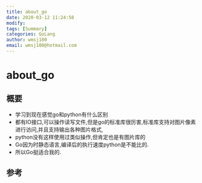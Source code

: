 ```yaml
---
title: about_go
date: 2020-03-12 11:24:58
modify: 
tags: [Summary]
categories: GoLang
author: wmsj100
email: wmsj100@hotmail.com
---
```


# about_go

## 概要

- 学习到现在感觉go和python有什么区别
- 都有IO接口,可以操作读写文件,但是go的标准库很厉害,标准库支持对图片像素进行访问,并且支持输出各种图片格式,
- python没有这样使用过类似操作,但肯定也是有图片库的
- Go因为时静态语言,编译后的执行速度python是不能比的.
- 所以Go挺适合我的.

## 参考

